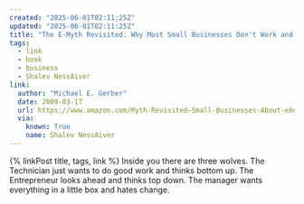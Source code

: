 ```yaml
---
created: "2025-06-01T02:11:25Z"
updated: "2025-06-01T02:11:25Z"
title: "The E-Myth Revisited: Why Most Small Businesses Don't Work and What to Do About It"
tags:
  - link
  - book
  - business
  - Shalev NessAiver
link:
  author: "Michael E. Gerber"
  date: 2009-03-17
  url: https://www.amazon.com/Myth-Revisited-Small-Businesses-About-ebook/dp/B000RO9VJK
  via:
    known: True
    name: Shalev NessAiver
---
```


{% linkPost title, tags, link %} Inside you there are three wolves. The Technician just wants to do good work and thinks bottom up. The Entrepreneur looks ahead and thinks top down. The manager wants everything in a little box and hates change.
